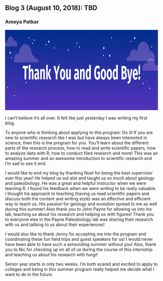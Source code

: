 ## Blog 3 (August 10, 2018): TBD
### Ameya Patkar

<img src="https://github.com/Ameya-P/SEYI2018/blob/master/images/Loc%20and%20Ameya's%20Intern%20Presentation.png" alt="Shell" width="959" height="264">

I can’t believe it’s all over. It felt like just yesterday I was writing my first blog. 

To anyone who is thinking about applying to this program: Do it! If you are new to scientific research like I was but have always been interested in science, then this is the program for you. You’ll learn about the different parts of the research process, how to read and write scientific papers, how to analyze data with R, how to conduct filed research and more! This was an amazing summer and an awesome introduction to scientific research and I’m sad to see it end. 

I would like to end my blog by thanking Noel for being the best supervisor ever this year! He helped us out alot and taught us so much about geology and paleobiology. He was a great and helpful instructor when we were learning R. I found his feedback when we were writing to be really valuable. I thought his approach to teaching (having us read scientific papers and discuss both the content and writing style) was an effective and efficient way to teach us. His passion for geology and evolution spread to me as well during this summer! Also thank you to John Payne for allowing us into his lab, teaching us about his research and helping us with figures! Thank you to everyone else in the Payne Paleobiology lab was sharing their research with us and tallking to us about their experiences! 

I would also like to thank Jenny for accepting me into the program and coordinating these fun field trips and guest speakers for us! I would never have been able to have such a astounding summer without you! Also, thank you to Nic for checking up on all of us during the course of this internship and teaching us about his research with fungi! 

Senior year starts in only two weeks. I’m both scared and excited to apply to colleges and being in this summer program really helped me decide what I want to do in the future.


